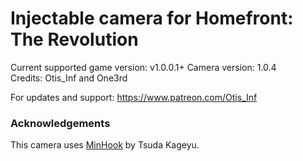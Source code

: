 Injectable camera for Homefront: The Revolution
============================

Current supported game version: v1.0.0.1+
Camera version: 1.0.4  
Credits: Otis_Inf and One3rd

For updates and support: https://www.patreon.com/Otis_Inf

### Acknowledgements
This camera uses [MinHook](https://github.com/TsudaKageyu/minhook) by Tsuda Kageyu.
